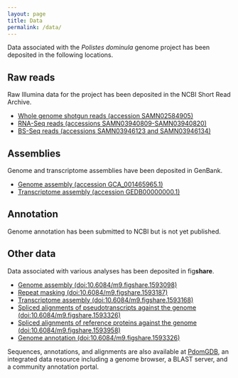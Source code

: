 ```yaml
---
layout: page
title: Data
permalink: /data/
---
```


Data associated with the *Polistes dominula* genome project has been deposited in the following locations.

## Raw reads

Raw Illumina data for the project has been deposited in the NCBI Short Read Archive.

- [Whole genome shotgun reads (accession SAMN02584905)](http://www.ncbi.nlm.nih.gov/sra/?term=SAMN02584905)
- [RNA-Seq reads (accessions SAMN03940809-SAMN03940820)](http://www.ncbi.nlm.nih.gov/sra/?term=SRP061693)
- [BS-Seq reads (accessions SAMN03946123 and SAMN03946134)](http://www.ncbi.nlm.nih.gov/sra/?term=SRP061873)

## Assemblies

Genome and transcriptome assemblies have been deposited in GenBank.

- [Genome assembly (accession GCA_001465965.1)](http://www.ncbi.nlm.nih.gov/assembly/GCF_001465965.1/)
- [Transcriptome assembly (accession GEDB00000000.1)](http://www.ncbi.nlm.nih.gov/nuccore/GEDB00000000.1)

## Annotation

Genome annotation has been submitted to NCBI but is not yet published.

## Other data

Data associated with various analyses has been deposited in fig**share**.

- [Genome assembly (doi:10.6084/m9.figshare.1593098)](http://dx.doi.org/10.6084/m9.figshare.1593098)
- [Repeat masking (doi:10.6084/m9.figshare.1593187)](http://dx.doi.org10.6084/m9.figshare.1593187)
- [Transcriptome assembly (doi:10.6084/m9.figshare.1593168)](http://dx.doi.org/10.6084/m9.figshare.1593168)
- [Spliced alignments of pseudotranscripts against the genome (doi:10.6084/m9.figshare.1593326)](http://dx.doi.org/10.6084/m9.figshare.1593326)
- [Spliced alignments of reference proteins against the genome (doi:10.6084/m9.figshare.1593958)](http://dx.doi.org/10.6084/m9.figshare.1593958)
- [Genome annotation (doi:10.6084/m9.figshare.1593326)](http://dx.doi.org/10.6084/m9.figshare.1593326)

Sequences, annotations, and alignments are also available at [PdomGDB](http://goblinx.soic.indiana.edu/PdomGDB), an integrated data resource including a genome browser, a BLAST server, and a community annotation portal.